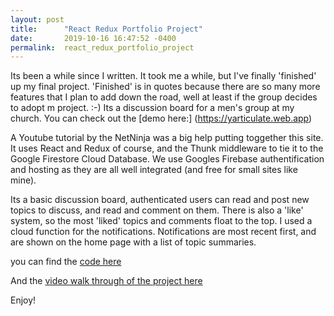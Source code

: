 ```yaml
---
layout: post
title:      "React Redux Portfolio Project"
date:       2019-10-16 16:47:52 -0400
permalink:  react_redux_portfolio_project
---
```



Its been a while since I written. It took me a while, but I've finally 'finished' up my final project. 'Finished' is in quotes because there are so many more features that I plan to add down the road, well at least if the group decides to adopt m project. :-) Its a discussion board for a men's group at my church. You can check out the [demo here:]
(https://yarticulate.web.app)

A Youtube tutorial by the NetNinja was a big help putting toggether this site. It uses React and Redux of course, and the Thunk middleware to tie it to the Google Firestore Cloud Database. We use Googles Firebase authentification and hosting as they are all well integrated (and free for small sites like mine).

Its a basic discussion board, authenticated users can  read and post new topics to discuss, and read and comment on them. There is also a 'like' system, so the most 'liked' topics and comments float to the top. I used a cloud function for the notifications. Notifications are most recent first, and are shown on the home page with a list of topic summaries.

you can find the [code here](https://github.com/dapawn/react-redux-assessment-cb-000)

And  the [video walk through of the project here](https://youtu.be/PK1yc7REpk4)

Enjoy!
